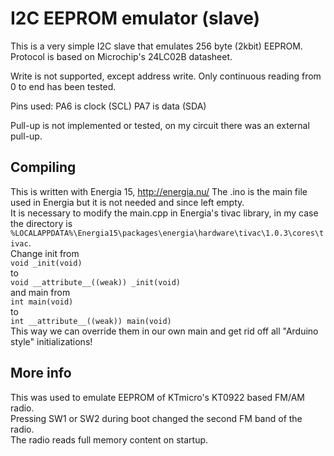 # I2C EEPROM emulator (slave)
This is a very simple I2C slave that emulates 256 byte (2kbit) EEPROM.
Protocol is based on Microchip's 24LC02B datasheet.

Write is not supported, except address write.
Only continuous reading from 0 to end has been tested.

Pins used:
PA6 is clock (SCL)
PA7 is data (SDA)

Pull-up is not implemented or tested, on my circuit there was an external pull-up.

## Compiling
This is written with Energia 15, http://energia.nu/
The .ino is the main file used in Energia but it is not needed and since left empty.<br/>
It is necessary to modify the main.cpp in Energia's tivac library, in my case the directory is<br/>
  `%LOCALAPPDATA%\Energia15\packages\energia\hardware\tivac\1.0.3\cores\tivac`.<br/>
Change init from<br/>
`void _init(void)`<br/>
to<br/>
`void __attribute__((weak)) _init(void)`<br/>
and main from<br/>
`int main(void)`<br/>
to<br/>
`int __attribute__((weak)) main(void)`<br/>
This way we can override them in our own main and get rid off all "Arduino  style" initializations!

## More info
This was used to emulate EEPROM of KTmicro's KT0922 based FM/AM radio.<br/>
Pressing SW1 or SW2 during boot changed the second FM band of the radio.<br/>
The radio reads full memory content on startup.
